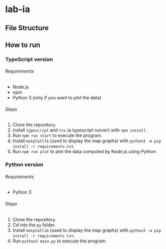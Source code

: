 # lab-ia

## File Structure

## How to run

### TypeScript version

###### Requirements

- Node.js
- npm
- Python 3 (only if you want to plot the data)

###### Steps

1. Clone the repository.
1. Install `typescript` and `tsx` (a typescript runner) with `npm install`.
1. Run `npm run start` to execute the program.
1. Install `matplotlib` (used to display the map graphs) with `python3 -m pip install -r requirements.txt`.
1. Run `npm run plot` to plot the data computed by Node.js using Python.

### Python version

###### Requirements

- Python 3

###### Steps

1. Clone the repository.
1. Cd into the `py` folder.
1. Install `matplotlib` (used to display the map graphs) with `python3 -m pip install -r requirements.txt`.
1. Run `python3 main.py` to execute the program.
